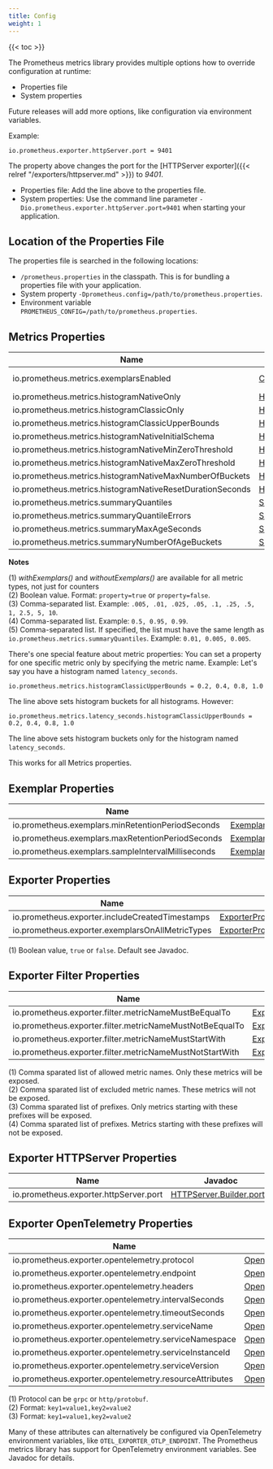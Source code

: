 ```yaml
---
title: Config
weight: 1
---
```


{{< toc >}}

The Prometheus metrics library provides multiple options how to override configuration at runtime:

* Properties file
* System properties

Future releases will add more options, like configuration via environment variables.

Example:

```
io.prometheus.exporter.httpServer.port = 9401
```

The property above changes the port for the [HTTPServer exporter]({{< relref "/exporters/httpserver.md" >}}) to _9401_.

* Properties file: Add the line above to the properties file.
* System properties: Use the command line parameter `-Dio.prometheus.exporter.httpServer.port=9401` when starting your application.

Location of the Properties File
-------------------------------

The properties file is searched in the following locations:

* `/prometheus.properties` in the classpath. This is for bundling a properties file with your application.
* System property `-Dprometheus.config=/path/to/prometheus.properties`.
* Environment variable `PROMETHEUS_CONFIG=/path/to/prometheus.properties`.

Metrics Properties
------------------

| Name            | Javadoc | Note |
| --------------- | --------|------|
| io.prometheus.metrics.exemplarsEnabled | [Counter.Builder.withExemplars()](/client_java/api/io/prometheus/metrics/core/metrics/Counter.Builder.html#withExemplars()) | (1) (2) |
| io.prometheus.metrics.histogramNativeOnly | [Histogram.Builder.nativeOnly()](/client_java/api/io/prometheus/metrics/core/metrics/Histogram.Builder.html#nativeOnly()) | (2) |
| io.prometheus.metrics.histogramClassicOnly | [Histogram.Builder.classicOnly()](/client_java/api/io/prometheus/metrics/core/metrics/Histogram.Builder.html#classicOnly()) | (2) |
| io.prometheus.metrics.histogramClassicUpperBounds | [Histogram.Builder.classicUpperBounds()](/client_java/api/io/prometheus/metrics/core/metrics/Histogram.Builder.html#classicUpperBounds(double...)) | (3) |
| io.prometheus.metrics.histogramNativeInitialSchema | [Histogram.Builder.nativeInitialSchema()](/client_java/api/io/prometheus/metrics/core/metrics/Histogram.Builder.html#nativeInitialSchema(int)) | |
| io.prometheus.metrics.histogramNativeMinZeroThreshold | [Histogram.Builder.nativeMinZeroThreshold()](/client_java/api/io/prometheus/metrics/core/metrics/Histogram.Builder.html#nativeMinZeroThreshold(double)) | |
| io.prometheus.metrics.histogramNativeMaxZeroThreshold | [Histogram.Builder.nativeMaxZeroThreshold()](/client_java/api/io/prometheus/metrics/core/metrics/Histogram.Builder.html#nativeMaxZeroThreshold(double)) | |
| io.prometheus.metrics.histogramNativeMaxNumberOfBuckets | [Histogram.Builder.nativeMaxNumberOfBuckets()](/client_java/api/io/prometheus/metrics/core/metrics/Histogram.Builder.html#nativeMaxNumberOfBuckets(int)) | |
| io.prometheus.metrics.histogramNativeResetDurationSeconds | [Histogram.Builder.nativeResetDuration()](/client_java/api/io/prometheus/metrics/core/metrics/Histogram.Builder.html#nativeResetDuration(long,java.util.concurrent.TimeUnit)) | |
| io.prometheus.metrics.summaryQuantiles | [Summary.Builder.quantile(double)](https://prometheus.github.io/client_java/api/io/prometheus/metrics/core/metrics/Summary.Builder.html#quantile(double)) | (4) |
| io.prometheus.metrics.summaryQuantileErrors | [Summary.Builder.quantile(double, double)](ihttps://prometheus.github.io/client_java/api/io/prometheus/metrics/core/metrics/Summary.Builder.html#quantile(double,double)) | (5) |
| io.prometheus.metrics.summaryMaxAgeSeconds | [Summary.Builder.maxAgeSeconds()](/client_java/api/io/prometheus/metrics/core/metrics/Summary.Builder.html#maxAgeSeconds(long)) | |
| io.prometheus.metrics.summaryNumberOfAgeBuckets | [Summary.Builder.numberOfAgeBuckets()](/client_java/api/io/prometheus/metrics/core/metrics/Summary.Builder.html#numberOfAgeBuckets(int)) | |

**Notes**

(1) _withExemplars()_ and _withoutExemplars()_ are available for all metric types, not just for counters<br>
(2) Boolean value. Format: `property=true` or `property=false`.<br>
(3) Comma-separated list. Example: `.005, .01, .025, .05, .1, .25, .5, 1, 2.5, 5, 10`.<br>
(4) Comma-separated list. Example: `0.5, 0.95, 0.99`.<br>
(5) Comma-separated list. If specified, the list must have the same length as `io.prometheus.metrics.summaryQuantiles`. Example: `0.01, 0.005, 0.005`.

There's one special feature about metric properties: You can set a property for one specific metric only by specifying the metric name. Example: Let's say you have a histogram named `latency_seconds`.

```
io.prometheus.metrics.histogramClassicUpperBounds = 0.2, 0.4, 0.8, 1.0
```

The line above sets histogram buckets for all histograms. However:

```
io.prometheus.metrics.latency_seconds.histogramClassicUpperBounds = 0.2, 0.4, 0.8, 1.0
```

The line above sets histogram buckets only for the histogram named `latency_seconds`.

This works for all Metrics properties.

Exemplar Properties
-------------------

| Name            | Javadoc | Note |
| --------------- | --------|------|
| io.prometheus.exemplars.minRetentionPeriodSeconds  | [ExemplarsProperties.getMinRetentionPeriodSeconds()](/client_java/api/io/prometheus/metrics/config/ExemplarsProperties.html#getMinRetentionPeriodSeconds()) | |
| io.prometheus.exemplars.maxRetentionPeriodSeconds  | [ExemplarsProperties.getMaxRetentionPeriodSeconds()](/client_java/api/io/prometheus/metrics/config/ExemplarsProperties.html#getMaxRetentionPeriodSeconds()) | |
| io.prometheus.exemplars.sampleIntervalMilliseconds | [ExemplarsProperties.getSampleIntervalMilliseconds()](/client_java/api/io/prometheus/metrics/config/ExemplarsProperties.html#getSampleIntervalMilliseconds()) | |

Exporter Properties
-------------------

| Name            | Javadoc | Note |
| --------------- | --------|------|
| io.prometheus.exporter.includeCreatedTimestamps  | [ExporterProperties.getExemplarsOnAllMetricTypes()](/client_java/api/io/prometheus/metrics/config/ExporterProperties.html#getExemplarsOnAllMetricTypes()) | (1) |
| io.prometheus.exporter.exemplarsOnAllMetricTypes  | [ExporterProperties.getIncludeCreatedTimestamps()](/client_java/api/io/prometheus/metrics/config/ExporterProperties.html#getIncludeCreatedTimestamps()) | (1) |

(1) Boolean value, `true` or `false`. Default see Javadoc.

Exporter Filter Properties
--------------------------

| Name            | Javadoc | Note |
| --------------- | --------|------|
| io.prometheus.exporter.filter.metricNameMustBeEqualTo | [ExporterFilterProperties.getAllowedMetricNames()](/client_java/api/io/prometheus/metrics/config/ExporterFilterProperties.html#getAllowedMetricNames()) | (1) |
| io.prometheus.exporter.filter.metricNameMustNotBeEqualTo | [ExporterFilterProperties.getExcludedMetricNames()](/client_java/api/io/prometheus/metrics/config/ExporterFilterProperties.html#getExcludedMetricNames()) | (2) |
| io.prometheus.exporter.filter.metricNameMustStartWith | [ExporterFilterProperties.getAllowedMetricNamePrefixes()](/client_java/api/io/prometheus/metrics/config/ExporterFilterProperties.html#getAllowedMetricNamePrefixes()) | (3) |
| io.prometheus.exporter.filter.metricNameMustNotStartWith | [ExporterFilterProperties.getExcludedMetricNamePrefixes()](/client_java/api/io/prometheus/metrics/config/ExporterFilterProperties.html#getExcludedMetricNamePrefixes()) | (4) |

(1) Comma sparated list of allowed metric names. Only these metrics will be exposed.<br/>
(2) Comma sparated list of excluded metric names. These metrics will not be exposed.<br/>
(3) Comma sparated list of prefixes. Only metrics starting with these prefixes will be exposed.<br/>
(4) Comma sparated list of prefixes. Metrics starting with these prefixes will not be exposed.<br/>

Exporter HTTPServer Properties
------------------------------

| Name            | Javadoc | Note |
| --------------- | --------|------|
| io.prometheus.exporter.httpServer.port | [HTTPServer.Builder.port()](/client_java/api/io/prometheus/metrics/exporter/httpserver/HTTPServer.Builder.html#port(int)) | |

Exporter OpenTelemetry Properties
---------------------------------

| Name            | Javadoc | Note |
| --------------- | --------|------|
| io.prometheus.exporter.opentelemetry.protocol | [OpenTelemetryExporter.Builder.protocol()](/client_java/api/io/prometheus/metrics/exporter/opentelemetry/OpenTelemetryExporter.Builder.html#protocol(java.lang.String)) | (1) |
| io.prometheus.exporter.opentelemetry.endpoint | [OpenTelemetryExporter.Builder.endpoint()](/client_java/api/io/prometheus/metrics/exporter/opentelemetry/OpenTelemetryExporter.Builder.html#endpoint(java.lang.String)) | |
| io.prometheus.exporter.opentelemetry.headers | [OpenTelemetryExporter.Builder.headers()](/client_java/api/io/prometheus/metrics/exporter/opentelemetry/OpenTelemetryExporter.Builder.html#header(java.lang.String,java.lang.String)) | (2) |
| io.prometheus.exporter.opentelemetry.intervalSeconds | [OpenTelemetryExporter.Builder.intervalSeconds()](/client_java/api/io/prometheus/metrics/exporter/opentelemetry/OpenTelemetryExporter.Builder.html#intervalSeconds(int)) | |
| io.prometheus.exporter.opentelemetry.timeoutSeconds | [OpenTelemetryExporter.Builder.timeoutSeconds()](/client_java/api/io/prometheus/metrics/exporter/opentelemetry/OpenTelemetryExporter.Builder.html#timeoutSeconds(int)) | |
| io.prometheus.exporter.opentelemetry.serviceName | [OpenTelemetryExporter.Builder.serviceName()](/client_java/api/io/prometheus/metrics/exporter/opentelemetry/OpenTelemetryExporter.Builder.html#serviceName(java.lang.String)) | |
| io.prometheus.exporter.opentelemetry.serviceNamespace | [OpenTelemetryExporter.Builder.serviceNamespace()](/client_java/api/io/prometheus/metrics/exporter/opentelemetry/OpenTelemetryExporter.Builder.html#serviceNamespace(java.lang.String)) | |
| io.prometheus.exporter.opentelemetry.serviceInstanceId | [OpenTelemetryExporter.Builder.serviceInstanceId()](/client_java/api/io/prometheus/metrics/exporter/opentelemetry/OpenTelemetryExporter.Builder.html#serviceInstanceId(java.lang.String)) | |
| io.prometheus.exporter.opentelemetry.serviceVersion | [OpenTelemetryExporter.Builder.serviceVersion()](/client_java/api/io/prometheus/metrics/exporter/opentelemetry/OpenTelemetryExporter.Builder.html#serviceVersion(java.lang.String)) | |
| io.prometheus.exporter.opentelemetry.resourceAttributes | [OpenTelemetryExporter.Builder.resourceAttributes()](/client_java/api/io/prometheus/metrics/exporter/opentelemetry/OpenTelemetryExporter.Builder.html#resourceAttribute(java.lang.String,java.lang.String)) | (3) |

(1) Protocol can be `grpc` or `http/protobuf`.<br>
(2) Format: `key1=value1,key2=value2`<br>
(3) Format: `key1=value1,key2=value2`

Many of these attributes can alternatively be configured via OpenTelemetry environment variables, like `OTEL_EXPORTER_OTLP_ENDPOINT`. The Prometheus metrics library has support for OpenTelemetry environment variables. See Javadoc for details.
